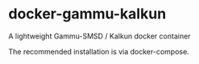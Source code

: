 # docker-gammu-kalkun
A lightweight Gammu-SMSD / Kalkun docker container

The recommended installation is via docker-compose.
